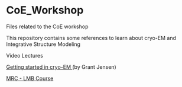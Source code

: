# CoE_Workshop
Files related to the CoE workshop

This repository contains some references to learn about cryo-EM and Integrative Structure Modeling

Video Lectures

<a href="https://www.coursera.org/learn/cryo-em"> Getting started in cryo-EM </a> (by Grant Jensen) 

<a href="ftp://ftp.mrc-lmb.cam.ac.uk/pub/scheres/EM-course/"> MRC - LMB Course </a>
